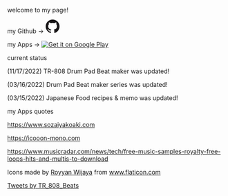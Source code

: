 welcome to my page!

my Github -> <a href="https://github.com/chikaharu11"><img src="GitHub-Mark-32px.png"></a>

my Apps -> <a href='https://play.google.com/store/apps/dev?id=6282655058751853239&pcampaignid=pcampaignidMKT-Other-global-all-co-prtnr-py-PartBadge-Mar2515-1'><img alt='Get it on Google Play' src='https://play.google.com/intl/ja/badges/static/images/badges/en_badge_web_generic.png' width="30%" height="30%"/></a>

current status

(11/17/2022) TR-808 Drum Pad Beat maker was updated!

(03/16/2022) Drum Pad Beat maker series was updated!

(03/15/2022) Japanese Food recipes & memo was updated!

my Apps quotes

https://www.sozaiyakoaki.com

https://icooon-mono.com

https://www.musicradar.com/news/tech/free-music-samples-royalty-free-loops-hits-and-multis-to-download

<div>Icons made by <a href="" title="Royyan Wijaya">Royyan Wijaya</a> from <a href="https://www.flaticon.com/" title="Flaticon">www.flaticon.com</a></div>

<a class="twitter-timeline" href="https://twitter.com/TR_808_Beats?ref_src=twsrc%5Etfw">Tweets by TR_808_Beats</a> <script async src="https://platform.twitter.com/widgets.js" charset="utf-8"></script>
